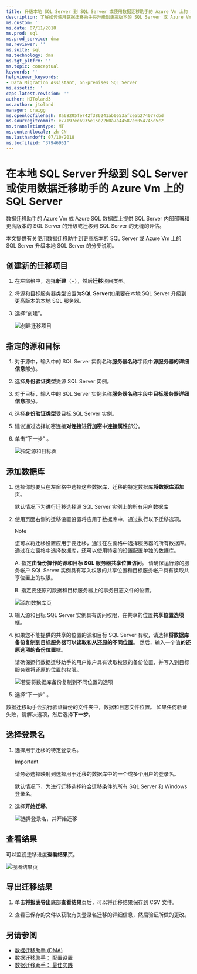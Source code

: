 ```yaml
---
title: 升级本地 SQL Server 到 SQL Server 或使用数据迁移助手的 Azure Vm 上的 SQL Server |Microsoft Docs
description: 了解如何使用数据迁移助手将升级到更高版本的 SQL Server 或 Azure Vm 上的 SQL Server 的本地 SQL Server
ms.custom: ''
ms.date: 07/11/2018
ms.prod: sql
ms.prod_service: dma
ms.reviewer: ''
ms.suite: sql
ms.technology: dma
ms.tgt_pltfrm: ''
ms.topic: conceptual
keywords: ''
helpviewer_keywords:
- Data Migration Assistant, on-premises SQL Server
ms.assetid: ''
caps.latest.revision: ''
author: HJToland3
ms.author: jtoland
manager: craigg
ms.openlocfilehash: 8a68205fe742f386241ab0653afce5b274077cbd
ms.sourcegitcommit: e77197ec6935e15e2260a7a44587e8054745d5c2
ms.translationtype: MT
ms.contentlocale: zh-CN
ms.lasthandoff: 07/10/2018
ms.locfileid: "37946951"
---
```

# <a name="upgrade-on-premises-sql-server-to-sql-server-or-sql-server-on-azure-vms-using-the-data-migration-assistant"></a>在本地 SQL Server 升级到 SQL Server 或使用数据迁移助手的 Azure Vm 上的 SQL Server

数据迁移助手的 Azure Vm 或 Azure SQL 数据库上提供 SQL Server 内部部署和更高版本的 SQL Server 的升级或迁移到 SQL Server 的无缝的评估。

本文提供有关使用数据迁移助手到更高版本的 SQL Server 或 Azure Vm 上的 SQL Server 升级本地 SQL Server 的分步说明。   

## <a name="create-a-new-migration-project"></a>创建新的迁移项目

1. 在左窗格中，选择**新建**（+），然后**迁移**项目类型。

2. 将源和目标服务器类型设置为**SQL Server**如果要在本地 SQL Server 升级到更高版本的本地 SQL 服务器。

3. 选择“创建”。

   ![创建迁移项目](../dma/media/NewCreate.png)

## <a name="specify-the-source-and-target"></a>指定的源和目标

1. 对于源中，输入中的 SQL Server 实例名称**服务器名称**字段中**源服务器的详细信息**部分。 

2. 选择**身份验证类型**受源 SQL Server 实例。

3. 对于目标，输入中的 SQL Server 实例名称**服务器名称**字段中**目标服务器详细信息**部分。 

4. 选择**身份验证类型**受目标 SQL Server 实例。

5. 建议通过选择加密连接**对连接进行加密**中**连接属性**部分。

6. 单击“下一步” 。

   ![指定源和目标页](../dma/media/SourceTarget.png)

## <a name="add-databases"></a>添加数据库

1. 选择你想要只在左窗格中选择这些数据库，迁移的特定数据库**将数据库添加**页。

   默认情况下为进行迁移选择源 SQL Server 实例上的所有用户数据库

2. 使用页面右侧的迁移设置设置将应用于数据库中，通过执行以下迁移选项。

   > [!NOTE]
   > 您可以将迁移设置应用于要迁移，通过在左窗格中选择服务器的所有数据库。 通过在左窗格中选择数据库，还可以使用特定的设置配置单独的数据库。

    A. 指定**由备份操作的源和目标 SQL 服务器共享位置访问**。 请确保运行源的服务帐户 SQL Server 实例具有写入权限的共享位置和目标服务帐户具有读取共享位置上的权限。

    B. 指定要还原的数据和目标服务器上的事务日志文件的位置。

    ![添加数据库页](../dma/media/AddDatabases.png)

3. 输入源和目标 SQL Server 实例具有访问权限，在共享的位置**共享位置选项**框。

4. 如果您不能提供的共享的位置的源和目标 SQL Server 有权，请选择**将数据库备份复制到目标服务器可以读取和从还原的不同位置**。 然后，输入一个值**的还原选项的备份位置**框。 

   请确保运行数据迁移助手的用户帐户具有读取权限的备份位置，并写入到目标服务器将还原的位置的权限。

   ![若要将数据库备份复制到不同位置的选项](../dma/media/CopyDatabaseDifferentLocation.png)

5. 选择“下一步” 。

数据迁移助手会执行验证备份的文件夹中，数据和日志文件位置。 如果任何验证失败，请解决选项，然后选择**下一步**。

## <a name="select-logins"></a>选择登录名

1. 选择用于迁移的特定登录名。

   > [!IMPORTANT]
   > 请务必选择映射到选择用于迁移的数据库中的一个或多个用户的登录名。   

   默认情况下，为进行迁移选择符合迁移条件的所有 SQL Server 和 Windows 登录名。

2. 选择**开始迁移**。

   ![选择登录名，并开始迁移](../dma/media/SelectLogins.png)

## <a name="view-results"></a>查看结果

可以监视迁移进度**查看结果**页。

![视图结果页](../dma/media/ViewResults.png)

## <a name="export-migration-results"></a>导出迁移结果

1. 单击**将报表导出**底部**查看结果**页后，可以将迁移结果保存到 CSV 文件。

2. 查看已保存的文件以获取有关登录名迁移的详细信息，然后验证所做的更改。

## <a name="see-also"></a>另请参阅

- [数据迁移助手 (DMA)](../dma/dma-overview.md)
- [数据迁移助手： 配置设置](../dma/dma-configurationsettings.md)
- [数据迁移助手： 最佳实践](../dma/dma-bestpractices.md)
